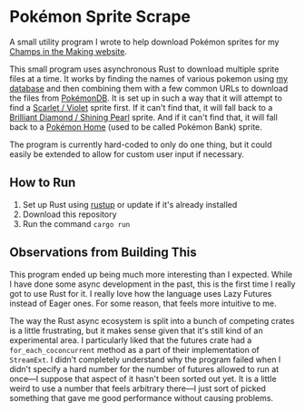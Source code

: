 # Pokémon Sprite Scrape
A small utility program I wrote to help download Pokémon sprites for my [Champs in the Making website](https://github.com/oneirocosm/champs-frontend).

This small program uses asynchronous Rust to download multiple sprite files at a time.  It works by finding the names of various pokemon using [my database](https://github.com/oneirocosm/champs-db) and then combining them with a few common URLs to download the files from [PokémonDB](https://pokemondb.net/).  It is set up in such a way that it will attempt to find a [Scarlet / Violet](https://scarletviolet.pokemon.com/en-us/) sprite first.  If it can't find that, it will fall back to a [Brilliant Diamond / Shining Pearl](https://diamondpearl.pokemon.com/en-us/) sprite.  And if it can't find that, it will fall back to a [Pokémon Home](https://home.pokemon.com/en-us/) (used to be called Pokémon Bank) sprite.

The program is currently hard-coded to only do one thing, but it could easily be extended to allow for custom user input if necessary.

## How to Run
1. Set up Rust using [rustup](https://rustup.rs/) or update if it's already installed
1. Download this repository
1. Run the command `cargo run`

## Observations from Building This
This program ended up being much more interesting than I expected.  While I have done some async development in the past, this is the first time I really got to use Rust for it.  I really love how the language uses Lazy Futures instead of Eager ones.  For some reason, that feels more intuitive to me.

The way the Rust async ecosystem is split into a bunch of competing crates is a little frustrating, but it makes sense given that it's still kind of an experimental area.  I particularly liked that the futures crate had a `for_each_coconcurrent` method as a part of their implementation of `StreamExt`.  I didn't completely understand why the program failed when I didn't specify a hard number for the number of futures allowed to run at once&mdash;I suppose that aspect of it hasn't been sorted out yet.  It is a little weird to use a number that feels arbitrary there&mdash;I just sort of picked something that gave me good performance without causing problems.
